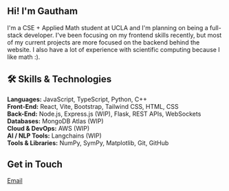 ## Hi! I'm Gautham

I'm a CSE + Applied Math student at UCLA and I'm planning on being a full-stack developer. I've been focusing on my frontend skills recently, but most of my current projects are more focused on the backend behind the website. I also have a lot of experience with scientific computing because I like math :).

## 🛠️ Skills & Technologies
**Languages:** JavaScript, TypeScript, Python, C++  
**Front-End:** React, Vite, Bootstrap, Tailwind CSS, HTML, CSS  
**Back-End:** Node.js, Express.js (WIP), Flask, REST APIs, WebSockets  
**Databases:** MongoDB Atlas (WIP)  
**Cloud & DevOps:** AWS (WIP)  
**AI / NLP Tools:** Langchains (WIP)  
**Tools & Libraries:** NumPy, SymPy, Matplotlib, Git, GitHub  

## Get in Touch

[Email](mailto:gautham1047@email.com)
<!--
**gautham1047/gautham1047** is a ✨ _special_ ✨ repository because its `README.md` (this file) appears on your GitHub profile.

Here are some ideas to get you started:

- 🔭 I’m currently working on ...
- 🌱 I’m currently learning ...
- 👯 I’m looking to collaborate on ...
- 🤔 I’m looking for help with ...
- 💬 Ask me about ...
- 📫 How to reach me: ...
- 😄 Pronouns: ...
- ⚡ Fun fact: ...
-->
